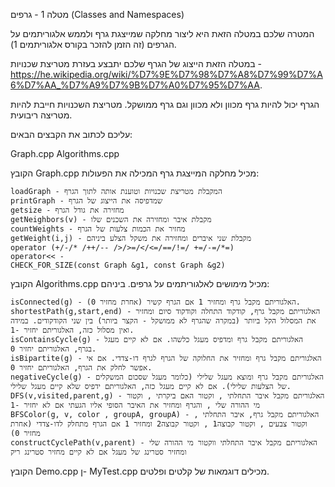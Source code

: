 מטלה 1 - גרפים (Classes and Namespaces)

המטרה שלכם במטלה הזאת היא ליצור מחלקה שמייצגת גרף ולממש אלגוריתמים על הגרפים (זה הזמן להזכר בקורס אלגוריתמים 1).

במטלה הזאת הייצוג של הגרף שלכם יתבצע בעזרת מטריצת שכנויות - https://he.wikipedia.org/wiki/%D7%9E%D7%98%D7%A8%D7%99%D7%A6%D7%AA_%D7%A9%D7%9B%D7%A0%D7%95%D7%AA.

הגרף יכול להיות גרף מכוון ולא מכוון וגם גרף ממושקל. מטריצת השכנויות חייבת להיות מטריצה ריבועית.

עליכם לכתוב את הקבצים הבאים:

Graph.cpp
Algorithms.cpp

הקובץ Graph.cpp מכיל מחלקה המייצגת גרף המכילה את הפעולות:

    loadGraph - המקבלת מטריצת שכנויות וטוענת אותה לתוך הגרף
    printGraph - שמדפיסה את הייצוג של הגרף
    getsize - מחזירה את גודל הגרף
    getNeighbors(v) - מקבלת איבר ומחזירה את השכנים שלו
    countWeights - מחזיר את הכמות צלעות של הגרף
    getWeight(i,j) - מקבלת שני איברים ומחזירה את משקל הצלע ביניהם
    operator (+/-/* /++/-- />/>=/</<=/==/!=/ +=/-=/*=)
    operator<< - 
    CHECK_FOR_SIZE(const Graph &g1, const Graph &g2)
    


הקובץ Algorithms.cpp מכיל מימושים לאלגוריתמים על גרפים. ביניהם:

    isConnected(g) - האלגוריתם מקבל גרף ומחזיר 1 אם הגרף קשיר (אחרת מחזיר 0).
    shortestPath(g,start,end) - האלגוריתם מקבל גרף, קודקוד התחלה וקודקוד סיום ומחזיר את המסלול הקל ביותר (במקרה שהגרף לא ממושקל - הקצר ביותר) בין שני הקודקודים. במידה ואין מסלול כזה, האלגוריתם יחזיר -1.
    isContainsCycle(g) - האלגוריתם מקבל גרף ומדפיס מעגל כלשהו. אם לא קיים מעגל בגרף, האלגוריתם יחזיר 0.
    isBipartite(g) - האלגוריתם מקבל גרף ומחזיר את החלוקה של הגרף לגרף דו-צדדי. אם אי אפשר לחלק את הגרף, האלגוריתם יחזיר 0.
    negativeCycle(g) - האלגוריתם מקבל גרף ומוצא מעגל שלילי (כלומר מעגל שסכום המשקלים של הצלעות שלילי). אם לא קיים מעגל כזה, האלגוריתם ידפיס שלא קיים מעגל שלילי.
    DFS(v,visited,parent,g) - האלגוריתם מקבל איבר התחלתי , וקטור האם ביקרתי , וקטור מי ההורה שלי , והגרף ומחזיר את האיבר הסופי אליו הגעתי אם לא יחזיר -1
    BFSColor(g, v, color , groupA, groupA) - האלגוריתם מקבל גרף, איבר התחלתי , וקטור צבעים , וקטור קבוצה1 , וקטור קבוצה2 ומחזיר 1 אם הגרף מתחלק לדו-צדדי (אחרת מחזיר 0)
    constructCyclePath(v,parent) - האלגוריתם מקבל איבר התחלתי ווקטור מי ההורה שלי ומחזיר סטרינג של מעגל אם לא קיים מחזיר סטרינג ריק

הקובץ Demo.cpp ן- MyTest.cpp מכילים דוגמאות של קלטים ופלטים.
